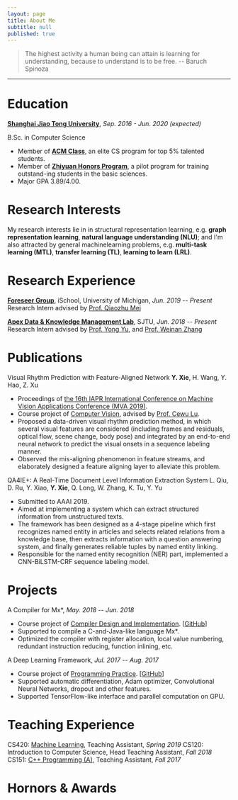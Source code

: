 ```yaml
---
layout: page
title: About Me
subtitle: null
published: true
---
```

> The highest activity a human being can attain is learning for understanding, because to understand is to be free. -- Baruch Spinoza

----------------------------

# Education

[**Shanghai Jiao Tong University**](https://www.sjtu.edu.cn/), *Sep. 2016 - Jun. 2020 (expected)*

B.Sc.  in Computer Science

- Member of [**ACM Class**](https://acm.sjtu.edu.cn/), an elite CS program for top 5% talented students.
- Member of [**Zhiyuan Honors Program**](https://zhiyuan.sjtu.edu.cn/), a pilot program for training outstand-ing students in the basic sciences.
- Major GPA 3.89/4.00.

# Research Interests

My research interests lie in in structural representation learning, e.g. **graph representation learning**, **natural language understanding (NLU)**; and I'm also attracted by general machinelearning problems,  e.g. **multi-task learning (MTL)**, **transfer learning (TL)**, **learning to learn (LRL)**.

# Research Experience

[**Foreseer Group**](http://foreseer.si.umich.edu/), iSchool, University of Michigan, *Jun. 2019 -- Present*
Research Intern advised by [Prof. Qiaozhu Mei](http://www-personal.umich.edu/~qmei/)

[**Apex Data & Knowledge Management Lab**](http://apex.sjtu.edu.cn), SJTU, *Jun. 2018 -- Present*
Research Intern advised by [Prof. Yong Yu](http://apex.sjtu.edu.cn/members/yyu), and [Prof. Weinan Zhang](http://wnzhang.net/)

# Publications

Visual Rhythm Prediction with Feature-Aligned Network
**Y. Xie**, H. Wang, Y. Hao, Z. Xu
- Proceedings of [the 16th IAPR International Conference on Machine Vision Applications Conference (MVA 2019)](http://www.mva-org.jp/Proceedings/2019/).
- Course project of [Computer Vision](http://www.mvig.org/teaching/index.html), advised by [Prof. Cewu Lu](https://www.mvig.org/index.html).
- Proposed a data-driven visual rhythm prediction method, in which several visual features are considered (including frames and residuals, optical flow, scene change, body pose) and integrated by an end-to-end neural network to predict the visual onsets in a sequence labeling manner.
- Observed the mis-aligning phenomenon in feature streams, and elaborately designed a feature aligning layer to alleviate this problem.

QA4IE+: A Real-Time Document Level Information Extraction System
L. Qiu, D. Ru, Y. Xiao, **Y. Xie**, Q. Long, W. Zhang, K. Tu, Y. Yu
- Submitted to AAAI 2019.
- Aimed at implementing a system which can extract structured information from unstructured texts.
- The framework has been designed as a 4-stage pipeline which first recognizes named entity in articles and selects related relations from a knowledge base, then extracts information with a question answering system, and finally generates reliable tuples by named entity linking.
- Responsible for the named entity recognition (NER) part, implemented a CNN-BiLSTM-CRF sequence labeling model.

# Projects

A Compiler for Mx*, *May. 2018 -- Jun. 2018*
- Course project of [Compiler Design and Implementation](https://acm.sjtu.edu.cn/wiki/Compiler_2018). \[[GitHub](https://github.com/yutxie/compiler-lite)\]
- Supported to compile a C-and-Java-like language Mx*.
- Optimized the compiler with register allocation, local value numbering, redundant instruction reducing, function inlining, etc.

A Deep Learning Framework, *Jul. 2017 -- Aug. 2017*
- Course project of [Programming Practice](https://acm.sjtu.edu.cn/wiki/PPCA_2017). \[[GitHub](https://github.com/yutxie/dl-system-test)\]
- Supported automatic differentiation, Adam optimizer, Convolutional Neural Networks, dropout and other features.
- Supported TensorFlow-like interface and parallel computation on GPU.

# Teaching Experience

CS420: [Machine Learning](http://wnzhang.net/teaching/cs420/index.html), Teaching Assistant, *Spring 2019*
CS120: Introduction to Computer Science, Head Teaching Assistant, *Fall 2018*
CS151: [C++ Programming (A)](https://acm.sjtu.edu.cn/wiki/Programming_2017), Teaching Assistant, *Fall 2017*

# Hornors & Awards

